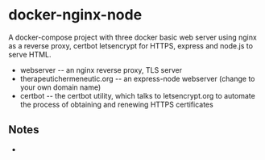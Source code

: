 # docker-nginx-node

A docker-compose project with three docker basic web server using nginx as a reverse proxy, certbot letsencrypt for HTTPS, express and node.js to serve HTML.
  * webserver -- an nginx reverse proxy, TLS server
  * therapeutichermeneutic.org -- an express-node webserver (change to your own domain name)
  * certbot -- the certbot utility, which talks to letsencrypt.org to automate the process of obtaining and renewing HTTPS certificates
  
## Notes
* 
